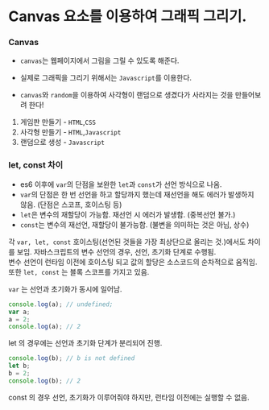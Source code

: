 # Canvas 요소를 이용하여 그래픽 그리기.

### Canvas
- `canvas`는 웹페이지에서 그림을 그릴 수 있도록 해준다.
- 실제로 그래픽을 그리기 위해서는 `Javascript`를 이용한다.

- `canvas`와 `random`을 이용하여 사각형이 랜덤으로 생겼다가 사라지는 것을 만들어보려 한다!
  
1. 게임판 만들기 - `HTML`,`CSS`
2. 사각형 만들기 - `HTML`,`Javascript`
3. 랜덤으로 생성 - `Javascript`

### let, const 차이
- es6 이후에 `var`의 단점을 보완한 `let`과 `const`가 선언 방식으로 나옴.
- `var`의 단점은 한 번 선언을 하고 할당까지 했는데 재선언을 해도 에러가 발생하지 않음. (단점은 스코프, 호이스팅 등)
- `let`은 변수의 재할당이 가능함. 재선언 시 에러가 발생함. (중복선언 불가.)
- `const`는 변수의 재선언, 재할당이 불가능함. (불변을 의미하는 것은 아님, 상수)

각 `var, let, const` 호이스팅(선언된 것들을 가장 최상단으로 올리는 것.)에서도 차이를 보임.
자바스크립트의 변수 선언의 경우, 선언, 초기화 단계로 수행됨. <br/>
변수 선언이 런타임 이전에 호이스팅 되고 값의 할당은 소스코드의 순차적으로 움직임. <br/>
또한 `let, const` 는 블록 스코프를 가지고 있음.

`var` 는 선언과 초기화가 동시에 일어남. 
```js
console.log(a); // undefined;
var a;
a = 2;
console.log(a); // 2
```

let 의 경우에는 선언과 초기화 단계가 분리되어 진행.

```js
console.log(b); // b is not defined
let b;
b = 2;
console.log(b); // 2
```

const 의 경우 선언, 초기화가 이루어줘야 하지만, 런타임 이전에는 실행할 수 없음.